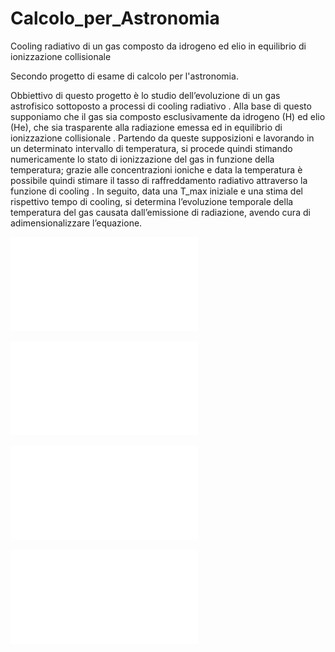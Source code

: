 # Calcolo_per_Astronomia
Cooling radiativo di un gas composto da idrogeno ed elio in equilibrio di ionizzazione collisionale

Secondo progetto di esame di calcolo per l'astronomia.

Obbiettivo di questo progetto è lo studio dell’evoluzione di un gas astrofisico sottoposto a processi di cooling radiativo . Alla base di questo supponiamo che il gas sia composto esclusivamente da idrogeno (H) ed elio (He), che sia trasparente alla radiazione emessa ed in equilibrio di ionizzazione collisionale .
Partendo da queste supposizioni e lavorando in un determinato intervallo di temperatura, si procede quindi stimando numericamente lo stato di ionizzazione del gas in funzione della temperatura; grazie alle concentrazioni ioniche e data la temperatura è possibile quindi stimare il tasso di raffreddamento radiativo attraverso la funzione di cooling .
In seguito, data una T_max iniziale e una stima del rispettivo tempo di cooling, si determina l’evoluzione temporale della temperatura del gas causata dall’emissione di radiazione, avendo cura di adimensionalizzare l’equazione.

![Grafico dello stato di ionizzazione di H ed He per nH = 1 cm−3 e X = 0.76](/img/grafico1.pdf)

![Curva di cooling per nH = 1 cm−3 e X = 0.76 (cooling totale e i suoi contributi)](/img/grafico2_1.pdf)

![Curva di cooling per nH = 1 cm−3 e X = 1 (cooling totale e i suoi contributi)](/img/grafico2_2.pdf)

![Evoluzione della temperatura in funzione del tempo in unità di tcool per X = 1 e nH = 1 cm−3 , dalle Tmax di 106 K e 107 K](/img/grafico45.pdf)
